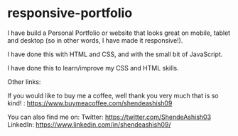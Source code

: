 # responsive-portfolio

I have build a Personal Portfolio or website that looks great on mobile, tablet and desktop (so in other words, I have made it responsive!).

I have done this with HTML and CSS, and with the small bit of JavaScript. 

I have done this to learn/improve my CSS and HTML skills.

Other links:

If you would like to buy me a coffee, well thank you very much that is so kind! : https://www.buymeacoffee.com/shendeashish09

You can also find me on:
Twitter: https://twitter.com/ShendeAshish03
LinkedIn: https://www.linkedin.com/in/shendeashish09/
